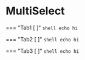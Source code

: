 # MultiSelect

=== "Tab1 [ ]"
    ```shell
    echo hi
    ```

=== "Tab2 [ ]"
    ```shell
    echo hi
    ```

=== "Tab3 [ ]"
    ```shell
    echo hi
    ```
